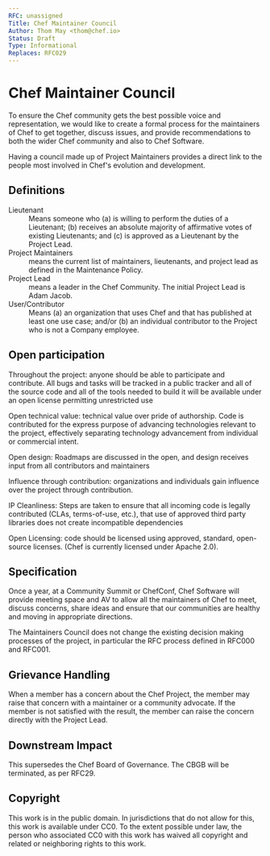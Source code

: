 ```yaml
---
RFC: unassigned
Title: Chef Maintainer Council
Author: Thom May <thom@chef.io>
Status: Draft
Type: Informational
Replaces: RFC029
---
```


# Chef Maintainer Council

To ensure the Chef community gets the best possible voice and
representation, we would like to create a formal process for the
maintainers of Chef to get together, discuss issues, and provide
recommendations to both the wider Chef community and also to Chef
Software.

Having a council made up of Project Maintainers provides a direct link to the
people most involved in Chef's evolution and development.

## Definitions

<dl>
<dt>Lieutenant</dt><dd>Means someone who (a) is willing to perform the duties of a Lieutenant; (b) receives an absolute majority of affirmative votes of existing Lieutenants; and (c) is approved as a Lieutenant by the Project Lead.</dd>

<dt>Project Maintainers</dt><dd>means the current list of maintainers, lieutenants, and project lead as defined in the Maintenance Policy.</dd>

<dt>Project Lead</dt><dd>means a leader in the Chef Community.  The initial Project Lead is Adam Jacob.</dd>

<dt>User/Contributor</dt><dd> Means (a) an organization that uses Chef and that has published at least one use case; and/or (b) an individual contributor to the Project who is not a Company employee.</dd>
</dl>

## Open participation

Throughout the project:  anyone should be able to participate and contribute. All bugs and tasks will be tracked in a public tracker and all of the source code and all of the tools needed to build it will be available under an open license permitting unrestricted use

Open technical value: technical value over pride of authorship. Code is contributed for the express purpose of advancing technologies relevant to the project, effectively separating technology advancement from individual or commercial intent.

Open design: Roadmaps are discussed in the open, and design receives input from all contributors and maintainers

Influence through contribution: organizations and individuals gain influence over the project through contribution.

IP Cleanliness: Steps are taken to ensure that all incoming code is legally contributed (CLAs, terms-of-use, etc.), that use of approved third party libraries does not create incompatible dependencies

Open Licensing: code should be licensed using approved, standard, open-source licenses. (Chef is currently licensed under Apache 2.0).

## Specification

Once a year, at a Community Summit or ChefConf, Chef Software will
provide meeting space and AV to allow all the maintainers of Chef to meet, discuss
concerns, share ideas and ensure that our communities are healthy and
moving in appropriate directions.

The Maintainers Council does not change the existing decision making
processes of the project, in particular the RFC process defined in
RFC000 and RFC001. 

## Grievance Handling

When a member has a concern about the Chef Project, the member may raise
that concern with a maintainer or a community advocate. If the member is
not satisfied with the result, the member can raise the concern directly
with the Project Lead.

## Downstream Impact

This supersedes the Chef Board of Governance. The CBGB will be
terminated, as per RFC29.

## Copyright

This work is in the public domain. In jurisdictions that do not allow for this,
this work is available under CC0. To the extent possible under law, the person
who associated CC0 with this work has waived all copyright and related or
neighboring rights to this work.
